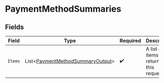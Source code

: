 # PaymentMethodSummaries


## Fields

| Field                                                                                     | Type                                                                                      | Required                                                                                  | Description                                                                               |
| ----------------------------------------------------------------------------------------- | ----------------------------------------------------------------------------------------- | ----------------------------------------------------------------------------------------- | ----------------------------------------------------------------------------------------- |
| `Items`                                                                                   | List<[PaymentMethodSummaryOutput](../../Models/Components/PaymentMethodSummaryOutput.md)> | :heavy_check_mark:                                                                        | A list of items returned for this request.                                                |